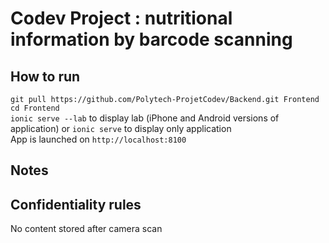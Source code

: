 # Codev Project : nutritional information by barcode scanning
## How to run
`git pull https://github.com/Polytech-ProjetCodev/Backend.git Frontend`  
`cd Frontend`  
`ionic serve --lab` to display lab (iPhone and Android versions of application) or `ionic serve` to display only application  
App is launched on `http://localhost:8100`  


## Notes


## Confidentiality rules
No content stored after camera scan
